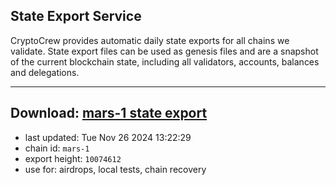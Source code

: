 ## State Export Service
CryptoCrew provides automatic daily state exports for all chains we validate. State export files can be used as genesis files and are a snapshot of the current blockchain state, including all validators, accounts, balances and delegations.

---
**Download: [mars-1 state export](https://dl-eu2.ccvalidators.com/SERVICE/mars/mars-1_export_10074612.json)**
---

- last updated: Tue Nov 26 2024 13:22:29
- chain id: `mars-1`
- export height: `10074612`
- use for: airdrops, local tests, chain recovery
